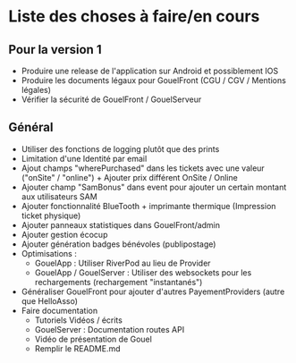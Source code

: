 # Liste des choses à faire/en cours

## Pour la version 1

- Produire une release de l'application sur Android et possiblement IOS
- Produire les documents légaux pour GouelFront (CGU / CGV / Mentions légales)
- Vérifier la sécurité de GouelFront / GouelServeur

## Général

- Utiliser des fonctions de logging plutôt que des prints
- Limitation d'une Identité par email
- Ajout champs "wherePurchased" dans les tickets avec une valeur ("onSite" / "online") + Ajouter prix différent OnSite / Online
- Ajouter champ "SamBonus" dans event pour ajouter un certain montant aux utilisateurs SAM
- Ajouter fonctionnalité BlueTooth + imprimante thermique (Impression ticket physique)
- Ajouter panneaux statistiques dans GouelFront/admin
- Ajouter gestion écocup
- Ajouter génération badges bénévoles (publipostage)
- Optimisations :
  - GouelApp : Utiliser RiverPod au lieu de Provider
  - GouelApp / GouelServer : Utiliser des websockets pour les rechargements (rechargement "instantanés")
- Généraliser GouelFront pour ajouter d'autres PayementProviders (autre que HelloAsso)
- Faire documentation
  - Tutoriels Vidéos / écrits
  - GouelServer : Documentation routes API
  - Vidéo de présentation de Gouel
  - Remplir le README.md
